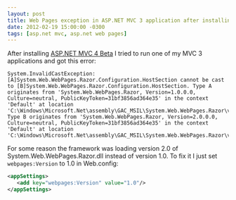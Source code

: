 ```yaml
---
layout: post
title: Web Pages exception in ASP.NET MVC 3 application after installing MVC 4 Beta
date: 2012-02-19 15:00:00 -0300
tags: [asp.net mvc, asp.net web pages]
---
```


After installing [ASP.NET MVC 4 Beta][1] I tried to run one of my MVC 3 applications and got this error:

```text
System.InvalidCastException: [A]System.Web.WebPages.Razor.Configuration.HostSection cannot be cast to [B]System.Web.WebPages.Razor.Configuration.HostSection. Type A originates from 'System.Web.WebPages.Razor, Version=1.0.0.0, Culture=neutral, PublicKeyToken=31bf3856ad364e35' in the context 'Default' at location 'C:\Windows\Microsoft.Net\assembly\GAC_MSIL\System.Web.WebPages.Razor\v4.0_1.0.0.0__31bf3856ad364e35\System.Web.WebPages.Razor.dll'. Type B originates from 'System.Web.WebPages.Razor, Version=2.0.0.0, Culture=neutral, PublicKeyToken=31bf3856ad364e35' in the context 'Default' at location 'C:\Windows\Microsoft.Net\assembly\GAC_MSIL\System.Web.WebPages.Razor\v4.0_2.0.0.0__31bf3856ad364e35\System.Web.WebPages.Razor.dll'.
```

For some reason the framework was loading version 2.0 of System.Web.WebPages.Razor.dll instead of version 1.0. To fix it I just set `webpages:Version` to 1.0 in Web.config:

```xml
<appSettings>
   <add key="webpages:Version" value="1.0"/>
</appSettings>
```

[1]: http://www.asp.net/mvc/mvc4